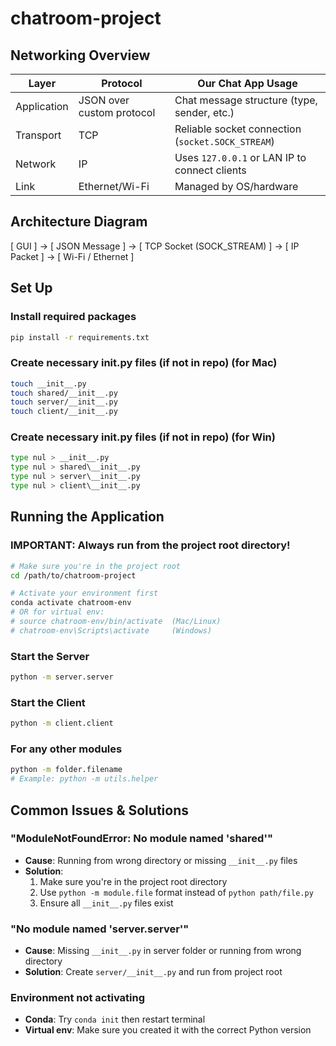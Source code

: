 # chatroom-project

## Networking Overview

| Layer       | Protocol                  | Our Chat App Usage                                |
| ----------- | ------------------------- | ------------------------------------------------- |
| Application | JSON over custom protocol | Chat message structure (type, sender, etc.)       |
| Transport   | TCP                       | Reliable socket connection (`socket.SOCK_STREAM`) |
| Network     | IP                        | Uses `127.0.0.1` or LAN IP to connect clients     |
| Link        | Ethernet/Wi-Fi            | Managed by OS/hardware                            |

## Architecture Diagram

[ GUI ] -> [ JSON Message ] -> [ TCP Socket (SOCK_STREAM) ] -> [ IP Packet ] -> [ Wi-Fi / Ethernet ]

## Set Up
### Install required packages
```bash
pip install -r requirements.txt
```

### Create necessary **init**.py files (if not in repo) (for Mac)
```bash
touch __init__.py
touch shared/__init__.py
touch server/__init__.py
touch client/__init__.py
```

### Create necessary **init**.py files (if not in repo) (for Win)
```bash
type nul > __init__.py
type nul > shared\__init__.py
type nul > server\__init__.py
type nul > client\__init__.py
```

## Running the Application

### **IMPORTANT: Always run from the project root directory!**

```bash
# Make sure you're in the project root
cd /path/to/chatroom-project

# Activate your environment first
conda activate chatroom-env
# OR for virtual env:
# source chatroom-env/bin/activate  (Mac/Linux)
# chatroom-env\Scripts\activate     (Windows)
```

### Start the Server

```bash
python -m server.server
```

### Start the Client

```bash
python -m client.client
```

### For any other modules

```bash
python -m folder.filename
# Example: python -m utils.helper
```

## Common Issues & Solutions

### "ModuleNotFoundError: No module named 'shared'"

- **Cause**: Running from wrong directory or missing `__init__.py` files
- **Solution**:
  1. Make sure you're in the project root directory
  2. Use `python -m module.file` format instead of `python path/file.py`
  3. Ensure all `__init__.py` files exist

### "No module named 'server.server'"

- **Cause**: Missing `__init__.py` in server folder or running from wrong directory
- **Solution**: Create `server/__init__.py` and run from project root

### Environment not activating

- **Conda**: Try `conda init` then restart terminal
- **Virtual env**: Make sure you created it with the correct Python version
